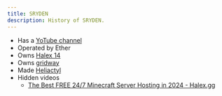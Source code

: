```yaml
---
title: SRYDEN
description: History of SRYDEN.
---
```


* Has a [YoTube channel](https://www.youtube.com/@SRYDEN)
* Operated by Ether
* Owns [Halex 14](../Hosts/halex.gg.md)
* Owns [gridway](https://gridway.io/)
* Made [Heliactyl](../Software/heliactyl.mdx)
* Hidden videos
  * [The Best FREE 24/7 Minecraft Server Hosting in 2024 - Halex.gg](https://www.youtube.com/watch?v=Pyir_RsiaFw)